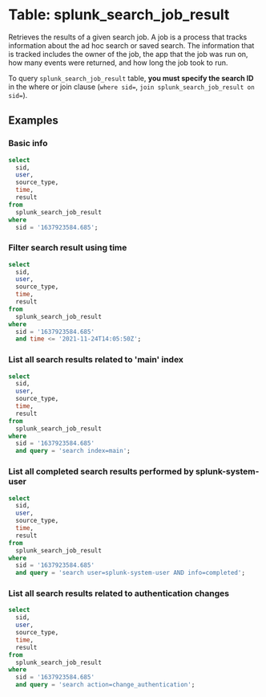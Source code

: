 # Table: splunk_search_job_result

Retrieves the results of a given search job. A job is a process that tracks information about the ad hoc search or saved search. The information that is tracked includes the owner of the job, the app that the job was run on, how many events were returned, and how long the job took to run.

To query `splunk_search_job_result` table, **you must specify the search ID** in the where or join clause (`where sid=`, `join splunk_search_job_result on sid=`).

## Examples

### Basic info

```sql
select
  sid,
  user,
  source_type,
  time,
  result
from
  splunk_search_job_result
where
  sid = '1637923584.685';
```

### Filter search result using time

```sql
select
  sid,
  user,
  source_type,
  time,
  result
from
  splunk_search_job_result
where
  sid = '1637923584.685'
  and time <= '2021-11-24T14:05:50Z';
```

### List all search results related to 'main' index

```sql
select
  sid,
  user,
  source_type,
  time,
  result
from
  splunk_search_job_result
where
  sid = '1637923584.685'
  and query = 'search index=main';
```

### List all completed search results performed by splunk-system-user

```sql
select
  sid,
  user,
  source_type,
  time,
  result
from
  splunk_search_job_result
where
  sid = '1637923584.685'
  and query = 'search user=splunk-system-user AND info=completed';
```

### List all search results related to authentication changes

```sql
select
  sid,
  user,
  source_type,
  time,
  result
from
  splunk_search_job_result
where
  sid = '1637923584.685'
  and query = 'search action=change_authentication';
```
